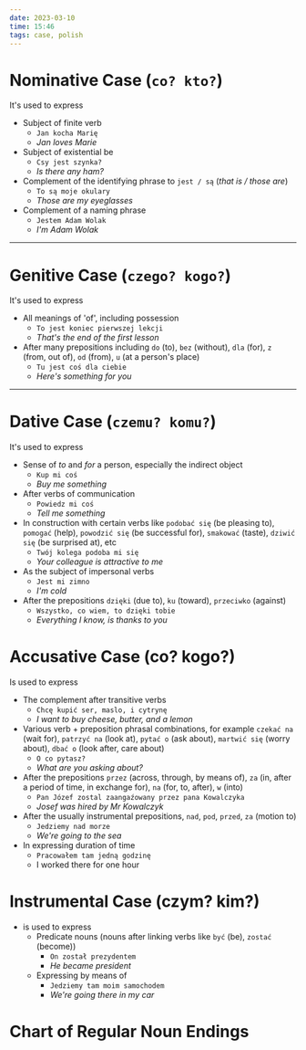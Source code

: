 ```yaml
---
date: 2023-03-10
time: 15:46
tags: case, polish
---
```


# Nominative Case (`co? kto?`)

It's used to express

-   Subject of finite verb
    -   `Jan kocha Marię`
    -   _Jan loves Marie_
-   Subject of existential be
    -   `Csy jest szynka?`
    -   _Is there any ham?_
-   Complement of the identifying phrase to `jest / są` (_that is / those are_)
    -   `To są moje okulary`
    -   _Those are my eyeglasses_
-   Complement of a naming phrase
    -   `Jestem Adam Wolak`
    -   _I'm Adam Wolak_

---

# Genitive Case (`czego? kogo?`)

It's used to express

-   All meanings of 'of', including possession
    -   `To jest koniec pierwszej lekcji`
    -   _That's the end of the first lesson_
-   After many prepositions including `do` (to), `bez` (without), `dla` (for), `z` (from, out of), `od` (from), `u` (at a person's place)
    -   `Tu jest coś dla ciebie`
    -   _Here's something for you_

---

# Dative Case (`czemu? komu?`)

It's used to express

-   Sense of _to_ and _for_ a person, especially the indirect object
    -   `Kup mi coś`
    -   _Buy me something_
-   After verbs of communication
    -   `Powiedz mi coś`
    -   _Tell me something_
-   In construction with certain verbs like `podobać się` (be pleasing to), `pomogać` (help), `powodzić się` (be successful for), `smakować` (taste), `dziwić się` (be surprised at), etc
    -   `Twój kolega podoba mi się`
    -   _Your colleague is attractive to me_
-   As the subject of impersonal verbs
    -   `Jest mi zimno`
    -   _I'm cold_
-   After the prepositions `dzięki` (due to), `ku` (toward), `przeciwko` (against)
    -   `Wszystko, co wiem, to dzięki tobie`
    -   _Everything I know, is thanks to you_

# Accusative Case (co? kogo?)

Is used to express

-   The complement after transitive verbs
    -   `Chcę kupić ser, maslo, i cytrynę`
    -   _I want to buy cheese, butter, and a lemon_
-   Various verb + preposition phrasal combinations, for example `czekać na` (wait for), `patrzyć na` (look at), `pytać o` (ask about), `martwić się` (worry about), `dbać o` (look after, care about)
    -   `O co pytasz?`
    -   _What are you asking about?_
-   After the prepositions `przez` (across, through, by means of), `za` (in, after a period of time, in exchange for), `na` (for, to, after), `w` (into)
    -   `Pan Józef zostal zaangaźowany przez pana Kowalczyka`
    -   _Josef was hired by Mr Kowalczyk_
-   After the usually instrumental prepositions, `nad`, `pod`, `przed`, `za` (motion to)
    -   `Jedziemy nad morze`
    -   _We're going to the sea_
-   In expressing duration of time
    -   `Pracowałem tam jedną godzinę`
    -   I worked there for one hour

# Instrumental Case (czym? kim?)

-   is used to express
    -   Predicate nouns (nouns after linking verbs like `być` (be), `zostać` (become))
        -   `On został prezydentem`
        -   _He became president_
    -   Expressing by means of
        -   `Jedziemy tam moim samochodem`
        -   _We're going there in my car_

# Chart of Regular Noun Endings